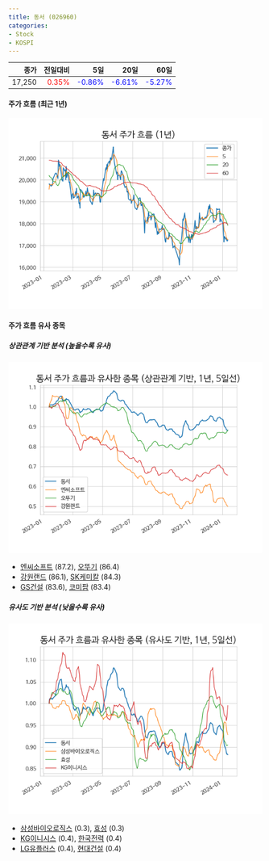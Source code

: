 ```yaml
---
title: 동서 (026960)
categories:
- Stock
- KOSPI
---
```


|종가|전일대비|5일|20일|60일|
|---:|-------:|--:|---:|---:|
|17,250|<span style="color: red">0.35%</span>|<span style="color: blue">-0.86%</span>|<span style="color: blue">-6.61%</span>|<span style="color: blue">-5.27%</span>|

<!-- more -->


#### 주가 흐름 (최근 1년)
![026960](/assets/images/stock/026960.png)


#### 주가 흐름 유사 종목


##### 상관관계 기반 분석 (높을수록 유사)
![026960](/assets/images/stock/026960_corr.png)
- [엔씨소프트](/036570/) (87.2), [오뚜기](/007310/) (86.4)
- [강원랜드](/035250/) (86.1), [SK케미칼](/285130/) (84.3)
- [GS건설](/006360/) (83.6), [코미팜](/041960/) (83.4)


##### 유사도 기반 분석 (낮을수록 유사)	
![026960](/assets/images/stock/026960_sim.png)
- [삼성바이오로직스](/207940/) (0.3), [효성](/004800/) (0.3)
- [KG이니시스](/035600/) (0.4), [한국전력](/015760/) (0.4)
- [LG유플러스](/032640/) (0.4), [현대건설](/000720/) (0.4)